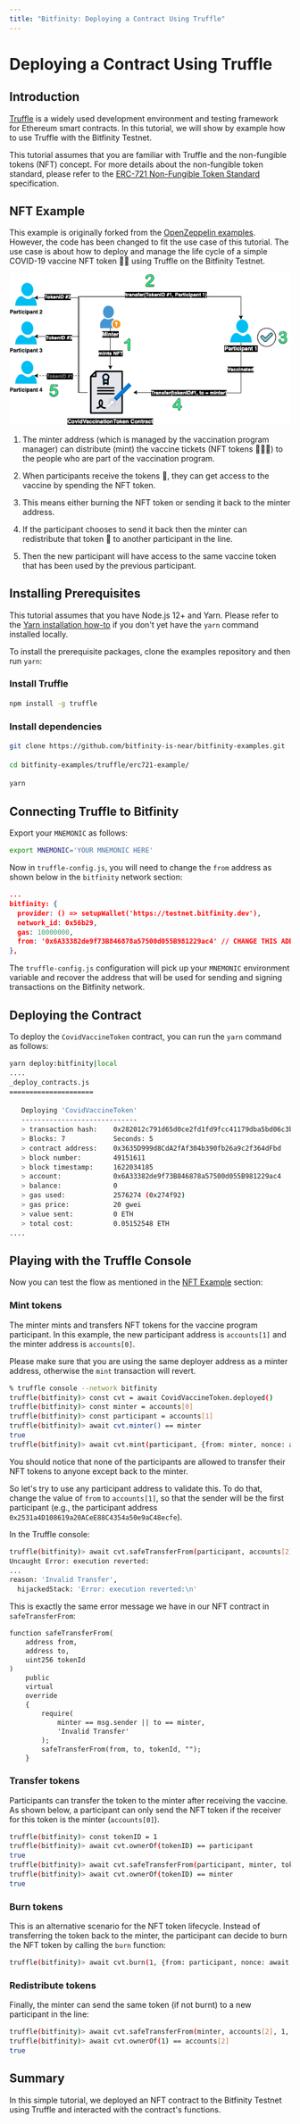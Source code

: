 ```yaml
---
title: "Bitfinity: Deploying a Contract Using Truffle"
---
```


# Deploying a Contract Using Truffle

## Introduction

[Truffle](https://www.trufflesuite.com/) is a widely used development
environment and testing framework for Ethereum smart contracts. In this
tutorial, we will show by example how to use Truffle with the Bitfinity Testnet.

This tutorial assumes that you are familiar with Truffle and the non-fungible
tokens (NFT) concept. For more details about the non-fungible token standard,
please refer to the [ERC-721 Non-Fungible Token
Standard](https://ethereum.org/en/developers/docs/standards/tokens/erc-721/)
specification.

## NFT Example

This example is originally forked from the [OpenZeppelin
examples](https://docs.openzeppelin.com/contracts/4.x/erc721). However, the code
has been changed to fit the use case of this tutorial. The use case is about how
to deploy and manage the life cycle of a simple COVID-19 vaccine NFT token 💊💊
using Truffle on the Bitfinity Testnet.

![Truffle NFT example](./images/truffle_nft_example.png)

1. The minter address (which is managed by the vaccination program manager) can
distribute (mint) the vaccine tickets (NFT tokens 💊💊💊) to the people who are
part of the vaccination program.

2. When participants receive the tokens 💊, they can get access to the vaccine
by spending the NFT token.

3. This means either burning the NFT token or sending it back to the minter
address.

4. If the participant chooses to send it back then the minter can redistribute
that token 🎫 to another participant in the line.

5. Then the new participant will have access to the same vaccine token that has
been used by the previous participant.

## Installing Prerequisites

This tutorial assumes that you have Node.js 12+ and Yarn. Please refer to the
[Yarn installation how-to](https://classic.yarnpkg.com/en/docs/install) if you
don't yet have the `yarn` command installed locally.

To install the prerequisite packages, clone the examples repository and then run
`yarn`:

### Install Truffle

```bash
npm install -g truffle
```

### Install dependencies

```bash
git clone https://github.com/bitfinity-is-near/bitfinity-examples.git

cd bitfinity-examples/truffle/erc721-example/

yarn
```

## Connecting Truffle to Bitfinity

Export your `MNEMONIC` as follows:

```bash
export MNEMONIC='YOUR MNEMONIC HERE'
```

Now in `truffle-config.js`, you will need to change the `from` address as shown
below in the `bitfinity` network section:

```json
...
bitfinity: {
  provider: () => setupWallet('https://testnet.bitfinity.dev'),
  network_id: 0x56b29,
  gas: 10000000,
  from: '0x6A33382de9f73B846878a57500d055B981229ac4' // CHANGE THIS ADDRESS
},
```

The `truffle-config.js` configuration will pick up your `MNEMONIC` environment
variable and recover the address that will be used for sending and signing
transactions on the Bitfinity network.

## Deploying the Contract

To deploy the `CovidVaccineToken` contract, you can run the `yarn` command as
follows:

```bash
yarn deploy:bitfinity|local
....
_deploy_contracts.js
=====================

   Deploying 'CovidVaccineToken'
   -----------------------------
   > transaction hash:    0x282012c791d65d0ce2fd1fd9fcc41179dba5bd06c3b02e31e53dbe9cc8af62c1
   > Blocks: 7            Seconds: 5
   > contract address:    0x3635D999d8CdA2fAf304b390fb26a9c2f364dFbd
   > block number:        49151611
   > block timestamp:     1622034185
   > account:             0x6A33382de9f73B846878a57500d055B981229ac4
   > balance:             0
   > gas used:            2576274 (0x274f92)
   > gas price:           20 gwei
   > value sent:          0 ETH
   > total cost:          0.05152548 ETH
....
```

## Playing with the Truffle Console

Now you can test the flow as mentioned in the [NFT Example](#nft-example)
section:

### Mint tokens

The minter mints and transfers NFT tokens for the vaccine program participant.
In this example, the new participant address is
`accounts[1]` and the minter address is `accounts[0]`.

Please make sure that you are using the same deployer address as a minter
address, otherwise the `mint` transaction will revert.

```bash
% truffle console --network bitfinity
truffle(bitfinity)> const cvt = await CovidVaccineToken.deployed()
truffle(bitfinity)> const minter = accounts[0]
truffle(bitfinity)> const participant = accounts[1]
truffle(bitfinity)> await cvt.minter() == minter
true
truffle(bitfinity)> await cvt.mint(participant, {from: minter, nonce: await web3.eth.getTransactionCount(minter)})

```

You should notice that none of the participants are allowed to transfer their
NFT tokens to anyone except back to the minter.

So let's try to use any participant address to validate this. To do that, change
the value of `from` to `accounts[1]`, so that the sender will be the first
participant (e.g., the participant address
`0x2531a4D108619a20ACeE88C4354a50e9aC48ecfe`).

In the Truffle console:

```bash
truffle(bitfinity)> await cvt.safeTransferFrom(participant, accounts[2], 1, {from: participant, nonce: await web3.eth.getTransactionCount(participant)})
Uncaught Error: execution reverted:
...
reason: 'Invalid Transfer',
  hijackedStack: 'Error: execution reverted:\n'
```

This is exactly the same error message we have in our NFT contract in
`safeTransferFrom`:

```solidity
function safeTransferFrom(
    address from, 
    address to, 
    uint256 tokenId
) 
    public 
    virtual 
    override 
    {
        require(
            minter == msg.sender || to == minter,
            'Invalid Transfer'
        );
        safeTransferFrom(from, to, tokenId, "");
    }
```

### Transfer tokens

Participants can transfer the token to the minter after receiving the vaccine.
As shown below, a participant can only send the NFT token if the receiver for
this token is the minter (`accounts[0]`).

```bash
truffle(bitfinity)> const tokenID = 1
truffle(bitfinity)> await cvt.ownerOf(tokenID) == participant
true
truffle(bitfinity)> await cvt.safeTransferFrom(participant, minter, tokenID, {from: participant, nonce: await web3.eth.getTransactionCount(participant)})
truffle(bitfinity)> await cvt.ownerOf(tokenID) == minter
true
```

### Burn tokens

This is an alternative scenario for the NFT token lifecycle. Instead of
transferring the token back to the minter, the participant can decide to burn the
NFT token by calling the `burn` function:

```bash
truffle(bitfinity)> await cvt.burn(1, {from: participant, nonce: await web3.eth.getTransactionCount(participant)}) // 1 is the tokenID
```

### Redistribute tokens

Finally, the minter can send the same token (if not burnt) to a new participant
in the line:

```bash
truffle(bitfinity)> await cvt.safeTransferFrom(minter, accounts[2], 1, {from: minter, nonce: await web3.eth.getTransactionCount(minter)})
truffle(bitfinity)> await cvt.ownerOf(1) == accounts[2]
true
```

## Summary

In this simple tutorial, we deployed an NFT contract to the Bitfinity Testnet using
Truffle and interacted with the contract's functions.
